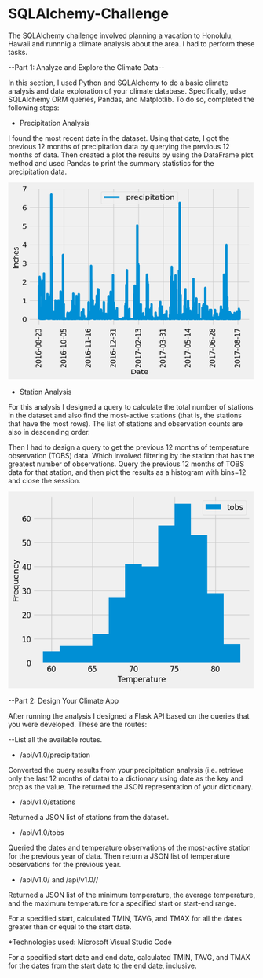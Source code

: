 # SQLAlchemy-Challenge

The SQLAlchemy challenge involved planning a vacation to Honolulu, Hawaii and runnnig a climate analysis about the area. I had to 
perform these tasks.

--Part 1: Analyze and Explore the Climate Data--

In this section, I used Python and SQLAlchemy to do a basic climate analysis and data exploration of your climate database. 
Specifically,  udse SQLAlchemy ORM queries, Pandas, and Matplotlib. To do so, completed the following steps:

- Precipitation Analysis

I found the most recent date in the dataset. Using that date, I got the previous 12 months of precipitation data by
querying the previous 12 months of data. Then created a plot the results by using the DataFrame plot method and
used Pandas to print the summary statistics for the precipitation data.

<img src="https://github.com/IRTakan/SQLAlchemy-Challenge/blob/main/Images/precip.png?raw=true" width=500 height=400>

- Station Analysis
  
For this analysis I designed a query to calculate the total number of stations in the dataset and also find the most-active
stations (that is, the stations that have the most rows). The list of stations and observation counts are also in descending order.

Then I had to design a query to get the previous 12 months of temperature observation (TOBS) data. Which involved filtering
by the station that has the greatest number of observations. Query the previous 12 months of TOBS data for that station, and then 
plot the results as a histogram with bins=12 and close the session.

<img src="https://github.com/IRTakan/SQLAlchemy-Challenge/blob/main/Images/tobs.png?raw=true" width=500 height=400>

--Part 2: Design Your Climate App

After running the analysis I designed a Flask API based on the queries that you were developed. These are the routes:

--List all the available routes.

- /api/v1.0/precipitation

Converted the query results from your precipitation analysis (i.e. retrieve only the last 12 months of data) to a dictionary using date as the key and prcp as the value.
The returned the JSON representation of your dictionary.

- /api/v1.0/stations

Returned a JSON list of stations from the dataset.

- /api/v1.0/tobs

Queried the dates and temperature observations of the most-active station for the previous year of data. Then
return a JSON list of temperature observations for the previous year.

- /api/v1.0/<start> and /api/v1.0/<start>/<end>

Returned a JSON list of the minimum temperature, the average temperature, and the maximum temperature for a specified start or start-end range.

For a specified start, calculated TMIN, TAVG, and TMAX for all the dates greater than or equal to the start date.

*Technologies used: Microsoft Visual Studio Code

For a specified start date and end date, calculated TMIN, TAVG, and TMAX for the dates from the start date to the end date, inclusive.

